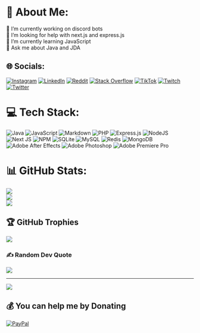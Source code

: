 # 💫 About Me:
🔭 I’m currently working on discord bots<br>🤝 I’m looking for help with next.js and express.js<br>🌱 I’m currently learning JavaScript<br>💬 Ask me about Java and JDA


## 🌐 Socials:
[![Instagram](https://img.shields.io/badge/Instagram-%23E4405F.svg?logo=Instagram&logoColor=white)](https://instagram.com/offixial.david) [![LinkedIn](https://img.shields.io/badge/LinkedIn-%230077B5.svg?logo=linkedin&logoColor=white)](https://linkedin.com/in/david-h-b15700245) [![Reddit](https://img.shields.io/badge/Reddit-%23FF4500.svg?logo=Reddit&logoColor=white)](https://reddit.com/user/RedEagleTTV) [![Stack Overflow](https://img.shields.io/badge/-Stackoverflow-FE7A16?logo=stack-overflow&logoColor=white)](https://stackoverflow.com/users/16342425) [![TikTok](https://img.shields.io/badge/TikTok-%23000000.svg?logo=TikTok&logoColor=white)](https://tiktok.com/@kenobisimp212) [![Twitch](https://img.shields.io/badge/Twitch-%239146FF.svg?logo=Twitch&logoColor=white)](https://twitch.tv/redeagle_dave) [![Twitter](https://img.shields.io/badge/Twitter-%231DA1F2.svg?logo=Twitter&logoColor=white)](https://twitter.com/RedEagle_Dave) 

# 💻 Tech Stack:
![Java](https://img.shields.io/badge/java-%23ED8B00.svg?style=for-the-badge&logo=java&logoColor=white) ![JavaScript](https://img.shields.io/badge/javascript-%23323330.svg?style=for-the-badge&logo=javascript&logoColor=%23F7DF1E) ![Markdown](https://img.shields.io/badge/markdown-%23000000.svg?style=for-the-badge&logo=markdown&logoColor=white) ![PHP](https://img.shields.io/badge/php-%23777BB4.svg?style=for-the-badge&logo=php&logoColor=white) ![Express.js](https://img.shields.io/badge/express.js-%23404d59.svg?style=for-the-badge&logo=express&logoColor=%2361DAFB) ![NodeJS](https://img.shields.io/badge/node.js-6DA55F?style=for-the-badge&logo=node.js&logoColor=white) ![Next JS](https://img.shields.io/badge/Next-black?style=for-the-badge&logo=next.js&logoColor=white) ![NPM](https://img.shields.io/badge/NPM-%23000000.svg?style=for-the-badge&logo=npm&logoColor=white) ![SQLite](https://img.shields.io/badge/sqlite-%2307405e.svg?style=for-the-badge&logo=sqlite&logoColor=white) ![MySQL](https://img.shields.io/badge/mysql-%2300f.svg?style=for-the-badge&logo=mysql&logoColor=white) ![Redis](https://img.shields.io/badge/redis-%23DD0031.svg?style=for-the-badge&logo=redis&logoColor=white) ![MongoDB](https://img.shields.io/badge/MongoDB-%234ea94b.svg?style=for-the-badge&logo=mongodb&logoColor=white) ![Adobe After Effects](https://img.shields.io/badge/Adobe%20After%20Effects-9999FF.svg?style=for-the-badge&logo=Adobe%20After%20Effects&logoColor=white) ![Adobe Photoshop](https://img.shields.io/badge/adobephotoshop-%2331A8FF.svg?style=for-the-badge&logo=adobephotoshop&logoColor=white) ![Adobe Premiere Pro](https://img.shields.io/badge/Adobe%20Premiere%20Pro-9999FF.svg?style=for-the-badge&logo=Adobe%20Premiere%20Pro&logoColor=white)
# 📊 GitHub Stats:
![](https://github-readme-stats.vercel.app/api?username=redeagle-dh&theme=dark&hide_border=true&include_all_commits=true&count_private=true)<br/>
![](https://github-readme-streak-stats.herokuapp.com/?user=redeagle-dh&theme=dark&hide_border=true)<br/>
![](https://github-readme-stats.vercel.app/api/top-langs/?username=redeagle-dh&theme=dark&hide_border=true&include_all_commits=true&count_private=true&layout=compact)

## 🏆 GitHub Trophies
![](https://github-profile-trophy.vercel.app/?username=redeagle-dh&theme=radical&no-frame=true&no-bg=false&margin-w=4)

### ✍️ Random Dev Quote
![](https://quotes-github-readme.vercel.app/api?type=horizontal&theme=radical)

---
[![](https://visitcount.itsvg.in/api?id=redeagle-dh&icon=0&color=0)](https://visitcount.itsvg.in)

  ## 💰 You can help me by Donating
  [![PayPal](https://img.shields.io/badge/PayPal-00457C?style=for-the-badge&logo=paypal&logoColor=white)](https://paypal.me/daveherm) 

  <!-- Proudly created with GPRM ( https://gprm.itsvg.in ) -->
  
